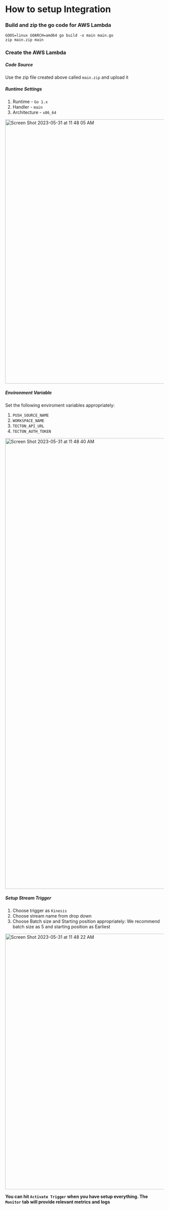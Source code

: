 # How to setup Integration

### Build and zip the go code for AWS Lambda
```
GOOS=linux GOARCH=amd64 go build -o main main.go
zip main.zip main
```

### Create the AWS Lambda
##### Code Source

Use the zip file created above called `main.zip` and upload it

##### Runtime Settings

1. Runtime - `Go 1.x`
2. Handler - `main`
3. Architecture - `x86_64`
<img width="837" alt="Screen Shot 2023-05-31 at 11 48 05 AM" src="https://github.com/tecton-ai/tecton-stream-ingest-connector/assets/10210921/293d7cf7-f83b-4504-bb73-d3003643b7bc">

##### Environment Variable

Set the following enviroment variables appropriately:
1. `PUSH_SOURCE_NAME`
2. `WORKSPACE_NAME`
3. `TECTON_API_URL`
4. `TECTON_AUTH_TOKEN`
<img width="1428" alt="Screen Shot 2023-05-31 at 11 48 40 AM" src="https://github.com/tecton-ai/tecton-stream-ingest-connector/assets/10210921/35e2d607-ed5e-4546-87e8-b0012fe79398">


##### Setup Stream Trigger

1. Choose trigger as `Kinesis`
2. Choose stream name from drop down
3. Choose Batch size and Starting position appropriately: We recommend batch size as 5 and starting position as Earliest
<img width="810" alt="Screen Shot 2023-05-31 at 11 48 22 AM" src="https://github.com/tecton-ai/tecton-stream-ingest-connector/assets/10210921/b2d2824d-c8c7-4192-a6c2-8e36d547ea52">



**You can hit `Activate Trigger` when you have setup everything. The `Monitor` tab will provide relevant metrics and logs**
